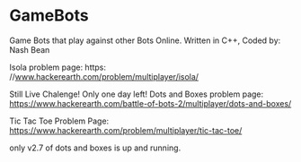 # GameBots
Game Bots that play against other Bots Online.
Written in C++, Coded by: Nash Bean

Isola problem page: https:
//www.hackerearth.com/problem/multiplayer/isola/

Still Live Chalenge!
Only one day left! 
Dots and Boxes problem page: 
https://www.hackerearth.com/battle-of-bots-2/multiplayer/dots-and-boxes/

Tic Tac Toe Problem Page:
https://www.hackerearth.com/problem/multiplayer/tic-tac-toe/

only v2.7 of dots and boxes is up and running.
